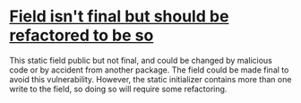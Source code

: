 # [Field isn't final but should be refactored to be so](https://spotbugs.readthedocs.io/en/latest/bugDescriptions.html#MS_SHOULD_BE_REFACTORED_TO_BE_FINAL)

This static field public but not final, and
could be changed by malicious code or
by accident from another package.
The field could be made final to avoid
this vulnerability. However, the static initializer contains more than one write
to the field, so doing so will require some refactoring.